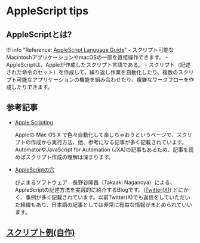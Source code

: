 # AppleScript tips

## AppleScriptとは?

!!! info "Reference: [AppleScript Language Guide](https://developer.apple.com/library/archive/documentation/AppleScript/Conceptual/AppleScriptLangGuide/introduction/ASLR_intro.html)"
    - スクリプト可能なMacintoshアプリケーションやmacOSの一部を直接操作できます。
    - AppleScriptは、Appleが作成したスクリプト言語である。
    - スクリプト（記述された命令のセット）を作成して、繰り返し作業を自動化したり、複数のスクリプト可能なアプリケーションの機能を組み合わせたり、複雑なワークフローを作成したりできます。

## 参考記事

- [Apple Scripting](http://tonbi.jp/AppleScript/)

  Appleの Mac OS X で色々自動化して楽しちゃおうというページで、スクリプトの作成から実行方法、他、参考になる記事が多く記載されています。AutomatorやJavaScript for Automation (JXA)の記事もあるため、記事を読めばスクリプト作成の理解は深まります。

- [AppleScriptの穴](http://piyocast.com/as/about-this-blog)

  ぴよまるソフトウェア　長野谷隆昌（Takaaki Naganoya）による、AppleScriptの記述方法を実践的に紹介するBlogです。([Twitter(X)](https://twitter.com/Piyomaruhttps://twitter.com/Piyomaru))
  とにかく、事例が多く記載されています。以前Twitter(X)でも返信をしていただいた経緯もあり、日本語の記事としては非常に有益な情報がまとめられていいます。

## [スクリプト例(自作)](./example.ja.md)
